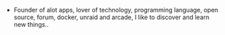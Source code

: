 - Founder of alot apps, lover of technology, programming language, open source, forum, docker, unraid and arcade, I like to discover and learn new things..
  <br>
















